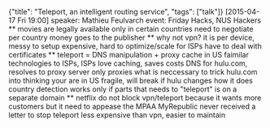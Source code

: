 {"title": "Teleport, an intelligent routing service", "tags": ["talk"]}
[2015-04-17 Fri 19:00]
speaker: Mathieu Feulvarch
event: Friday Hacks, NUS Hackers
** movies are legally available only in certain countries
need to negotiate per country
money goes to the publisher
** why not vpn?
it is per device, messy to setup
expensive, hard to optimize/scale for ISPs
have to deal with certificates
** teleport = DNS manipulation + proxy cache in US
faimilar technologies to ISPs, ISPs love caching, saves costs
DNS for hulu.com, resolves to proxy server
only proxies what is neccessary to trick hulu.com into thinking your are in US
fragile, will break if hulu changes how it does country detection
works only if parts that needs to "teleport" is on a separate domain
** netflix do not block vpn/teleport
because it wants more customers but it need to appease the MPAA
MyRepublic never received a letter to stop teleport
less expensive than vpn, easier to maintain

